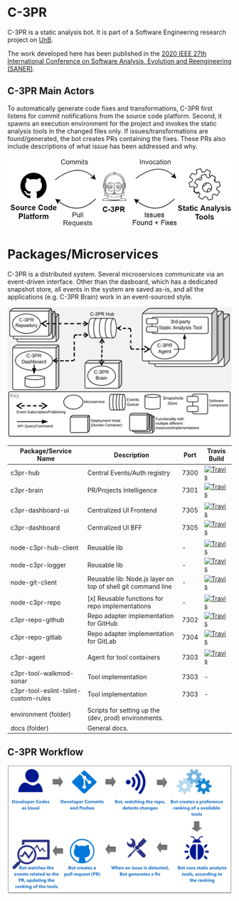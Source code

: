 # C-3PR

C-3PR is a static analysis bot. It is part of a Software Engineering research project on [UnB](http://ppca.unb.br/).

The work developed here has been published in the [2020 IEEE 27th International Conference on Software Analysis, Evolution and Reengineering
(SANER)](https://scholar.google.com/citations?view_op=view_citation&hl=pt-BR&user=7_nYmrEAAAAJ&citation_for_view=7_nYmrEAAAAJ:0EnyYjriUFMC).

## C-3PR Main Actors

To automatically generate code fixes and transformations, C-3PR first listens for commit notifications from the source
code platform. Second, it spawns an execution environment for the project and invokes the static analysis tools in the
changed files only. If issues/transformations are found/generated, the bot creates PRs containing the fixes. These PRs
also include descriptions of what issue has been addressed and why.

![x](docs/img/c3pr-main-actors.png)

# Packages/Microservices

C-3PR is a distributed system. Several microservices communicate via an event-driven interface. Other than the dasboard,
which has a dedicated snapshot store, all events in the system are saved as-is, and all the applications (e.g. C-3PR Brain)
work in an event-sourced style.

![x](docs/img/c3pr-arch.png)

| Package/Service Name                 | Description                                                  | Port | Travis Build          |
|--------------------------------------|--------------------------------------------------------------|------|-----------------------|
 | c3pr-hub                             | Central Events/Auth registry                                 | 7300 | [![Travis][153]][154] |
| c3pr-brain                           | PR/Projects Intelligence                                     | 7301 | [![Travis][153]][154] |
|                                      |                                                              |      |                       | 
| c3pr-dashboard-ui                    | Centralized UI Frontend                                      | 7305 | [![Travis][153]][154] |
| c3pr-dashboard                       | Centralized UI BFF                                           | 7305 | [![Travis][153]][154] |
|                                      |                                                              |      |                       | 
| node-c3pr-hub-client                 | Reusable lib                                                 | -    | [![Travis][153]][154] | 
| node-c3pr-logger                     | Reusable lib                                                 | -    | [![Travis][153]][154] | 
| node-git-client                      | Reusable lib: Node.js layer on top of shell git command line | -    | [![Travis][153]][154] | 
|                                      |                                                              |      |                       | 
| node-c3pr-repo                       | [x] Reusable functions for repo implementations              | -    | [![Travis][153]][154] | 
| c3pr-repo-github                     | Repo adapter implementation for GitHub                       | 7302 | [![Travis][153]][154] |
| c3pr-repo-gitlab                     | Repo adapter implementation for GitLab                       | 7304 | [![Travis][153]][154] |
|                                      |                                                              |      |                       | 
| c3pr-agent                           | Agent for tool containers                                    | 7303 | [![Travis][153]][154] | 
|                                      |                                                              |      |                       | 
| c3pr-tool-walkmod-sonar              | Tool implementation                                          | 7303 | -                     |
| c3pr-tool-eslint-tslint-custom-rules | Tool implementation                                          | 7303 | -                     |
|                                      |                                                              |      |                       | 
| environment (folder)                 | Scripts for setting up the (dev, prod) environments.         |      |                       | 
| docs (folder)                        | General docs.                                                |      |                       | 


## C-3PR Workflow

![x](docs/img/c3pr-workflow.png)



[112]: https://hub.docker.com/r/c3pr/c3pr-hub/builds/
[113]: https://travis-ci.org/c3pr/c3pr-hub.svg?branch=master
[114]: https://travis-ci.org/c3pr/c3pr-hub

[122]: https://hub.docker.com/r/c3pr/c3pr-brain/builds/
[123]: https://travis-ci.org/c3pr/c3pr-brain.svg?branch=master
[124]: https://travis-ci.org/c3pr/c3pr-brain

[132]: https://hub.docker.com/r/c3pr/c3pr-dashboard/builds/
[133]: https://travis-ci.org/c3pr/c3pr-dashboard.svg?branch=master
[134]: https://travis-ci.org/c3pr/c3pr-dashboard

[142]: N.A.
[143]: https://travis-ci.org/c3pr/node-c3pr-hub-client.svg?branch=master
[144]: https://travis-ci.org/c3pr/node-c3pr-hub-client
[145]: N.A.

[152]: N.A.
[153]: https://travis-ci.org/c3pr/node-c3pr-logger.svg?branch=master
[154]: https://travis-ci.org/c3pr/node-c3pr-logger
[155]: N.A.

[162]: N.A.
[163]: https://travis-ci.org/c3pr/node-c3pr-git-client.svg?branch=master
[164]: https://travis-ci.org/c3pr/node-c3pr-git-client
[165]: N.A.

[172]: N.A.
[173]: https://travis-ci.org/c3pr/node-c3pr-repo.svg?branch=master
[174]: https://travis-ci.org/c3pr/node-c3pr-repo
[175]: N.A.

[182]: https://hub.docker.com/r/c3pr/c3pr-repo-github/builds/
[183]: https://travis-ci.org/c3pr/c3pr-repo-github.svg?branch=master
[184]: https://travis-ci.org/c3pr/c3pr-repo-github

[192]: https://hub.docker.com/r/c3pr/c3pr-repo-gitlab/builds/
[193]: https://travis-ci.org/c3pr/c3pr-repo-gitlab.svg?branch=master
[194]: https://travis-ci.org/c3pr/c3pr-repo-gitlab

[202]: N.A.
[203]: https://travis-ci.org/c3pr/c3pr-agent.svg?branch=master
[204]: https://travis-ci.org/c3pr/c3pr-agent
[205]: N.A.

[211]: https://github.com/c3pr/c3pr-tool-walkmod-sonar
[212]: https://hub.docker.com/r/c3pr/c3pr-tool-walkmod-sonar/builds/
[213]: N.A.
[214]: N.A.
